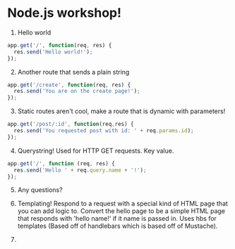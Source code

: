 # Node.js workshop!

1. Hello world
```javascript
app.get('/', function(req, res) {
  res.send('Hello world!');
});
```

2. Another route that sends a plain string
```javascript
app.get('/create', function(req, res) {
  res.send('You are on the create page!');
});
```

3. Static routes aren't cool, make a route that is dynamic with parameters!
```javascript
app.get('/post/:id', function(req,res) {
  res.send('You requested post with id: ' + req.params.id);
});
```

4. Querystring!  Used for HTTP GET requests.  Key value.
```javascript
app.get('/', function (req, res) {
  res.send('Hello ' + req.query.name + '!');
});
```

5.  Any questions?


6.  Templating!  Respond to a request with a special kind of HTML page that you can add logic to.  Convert the hello page to be a simple HTML page that responds with 'hello name!' if it name is passed in.  Uses hbs for templates (Based off of handlebars which is based off of Mustache).

7.  


